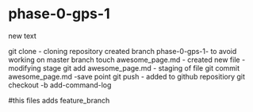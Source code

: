 # phase-0-gps-1

new text

git clone - cloning repository
created branch  phase-0-gps-1- to avoid working on master branch
touch awesome_page.md - created new file - modifying stage
git add awesome_page.md - staging of file
git commit awesome_page.md -save point
git push - added to github repositiory
git checkout -b add-command-log

#this files adds feature_branch

